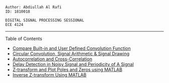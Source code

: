 ```
Author: Abdiullah Al Rafi
ID: 1810018

DIGITAL SIGNAL PROCESSING SESSIONAL
ECE 4124
```

---

Table of Contents

- [Compare Built-in and User Defined Convolution Function](/Lab1/report_1.pdf)
- [Circular Convolution, Signal Arithmetic & Signal Drawing](/Lab2/report_2.pdf)
- [Autocorrelation and Cross-Correlation](/Lab3/report.pdf)
- [Delay Detection in Noisy Signal and Periodicity of A Signal](/Lab4/Lab4.md)
- [Z-transform and Plot Poles and Zeros using MATLAB](LAB5/Lab5_Z_transform.md)
- [Inverse Z-transform Using MATLAB](LAB5/Lab5_Inverse.md)
